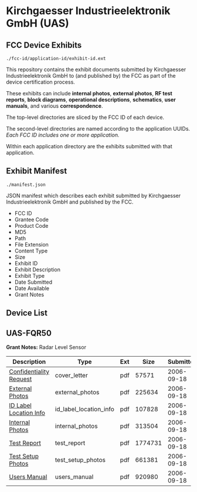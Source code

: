 # Kirchgaesser Industrieelektronik GmbH (UAS)
## FCC Device Exhibits

```
./fcc-id/application-id/exhibit-id.ext
```

This repository contains the exhibit documents submitted by Kirchgaesser Industrieelektronik GmbH to (and published by) the FCC as part of the device certification process.

These exhibits can include **internal photos**, **external photos**, **RF test reports**, **block diagrams**, **operational descriptions**, **schematics**, **user manuals**, and various **correspondence**.

The top-level directories are sliced by the FCC ID of each device.

The second-level directories are named according to the application UUIDs. *Each FCC ID includes one or more application.*

Within each application directory are the exhibits submitted with that application. 

## Exhibit Manifest

```
./manifest.json
```

JSON manifest which describes each exhibit submitted by Kirchgaesser Industrieelektronik GmbH and published by the FCC.

- FCC ID
- Grantee Code
- Product Code
- MD5
- Path
- File Extension
- Content Type
- Size
- Exhibit ID
- Exhibit Description
- Exhibit Type
- Date Submitted
- Date Available
- Grant Notes

## Device List
## UAS-FQR50
**Grant Notes:** Radar Level Sensor

| Description | Type | Ext | Size | Submitted | Available |
| ----------- | ---- | --- | ---- | --------- | --------- |
| [Confidentiality Request](UAS-FQR50/fa7cd7066183aa0209aae5274574224a/705591.pdf) | cover_letter | pdf | 57571 | 2006-09-18 | 2006-09-18 |
| [External Photos](UAS-FQR50/fa7cd7066183aa0209aae5274574224a/705589.pdf) | external_photos | pdf | 225634 | 2006-09-18 | 2006-09-18 |
| [ID Label Location Info](UAS-FQR50/fa7cd7066183aa0209aae5274574224a/705588.pdf) | id_label_location_info | pdf | 107828 | 2006-09-18 | 2006-09-18 |
| [Internal Photos](UAS-FQR50/fa7cd7066183aa0209aae5274574224a/705587.pdf) | internal_photos | pdf | 313504 | 2006-09-18 | 2006-09-18 |
| [Test Report](UAS-FQR50/fa7cd7066183aa0209aae5274574224a/705584.pdf) | test_report | pdf | 1774731 | 2006-09-18 | 2006-09-18 |
| [Test Setup Photos](UAS-FQR50/fa7cd7066183aa0209aae5274574224a/705583.pdf) | test_setup_photos | pdf | 661381 | 2006-09-18 | 2006-09-18 |
| [Users Manual](UAS-FQR50/fa7cd7066183aa0209aae5274574224a/705582.pdf) | users_manual | pdf | 920980 | 2006-09-18 | 2006-09-18 |
